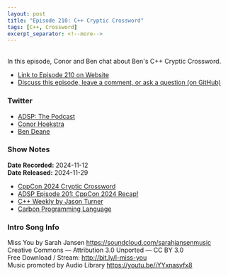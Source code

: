 ```yaml
---
layout: post
title: "Episode 210: C++ Cryptic Crossword"
tags: [C++, Crossword]
excerpt_separator: <!--more-->
---
```


<div id="buzzsprout-player-16192017"></div><script src="https://www.buzzsprout.com/1501960/episodes/16192017-episode-210-c-cryptic-crossword.js?container_id=buzzsprout-player-16192017&player=small" type="text/javascript" charset="utf-8"></script>

<br>In this episode, Conor and Ben chat about Ben's C++ Cryptic Crossword.

<!--more-->

* [Link to Episode 210 on Website](https://adspthepodcast.com/2024/11/29/Episode-210.html)
* [Discuss this episode, leave a comment, or ask a question (on GitHub)](https://github.com/codereport/adsp2/discussions/109)

### Twitter
 
* [ADSP: The Podcast](https://twitter.com/adspthepodcast)
* [Conor Hoekstra](https://twitter.com/code_report)
* [Ben Deane](https://x.com/ben_deane)

### Show Notes

**Date Recorded:** 2024-11-12 <br>
**Date Released:** 2024-11-29

* [CppCon 2024 Cryptic Crossword](https://crosshare.org/crosswords/cy5q23aGAhbf4eBnxgHK/cppcon-2024)
* [ADSP Episode 201: CppCon 2024 Recap!](https://adspthepodcast.com/2024/09/27/Episode-201.html)
* [C++ Weekly by Jason Turner](https://www.youtube.com/channel/UCxHAlbZQNFU2LgEtiqd2Maw)
* [Carbon Programming Language](https://github.com/carbon-language/carbon-lang)

### Intro Song Info
 
Miss You by Sarah Jansen https://soundcloud.com/sarahjansenmusic<br>
Creative Commons — Attribution 3.0 Unported — CC BY 3.0<br>
Free Download / Stream: http://bit.ly/l-miss-you<br>
Music promoted by Audio Library https://youtu.be/iYYxnasvfx8<br>
